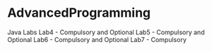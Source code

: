 # AdvancedProgramming
Java Labs
Lab4 - Compulsory and Optional
Lab5 - Compulsory and Optional
Lab6 - Compulsory and Optional
Lab7 - Compulsory

